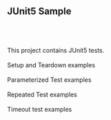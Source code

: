 <h2>JUnit5 Sample</h2>
<br><br><br>
This project contains JUnit5 tests.<br><br>
Setup and Teardown examples<br><br>
Parameterized Test examples<br><br>
Repeated Test examples<br><br>
Timeout test examples<br>
